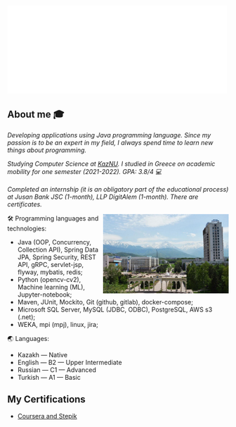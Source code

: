 <img src="https://github.com/AxelrodAdil/AxelrodAdil/blob/main/svg.svg"  width=500/>


## About me :mortar_board:

<p><em>Developing applications using Java programming language. Since my passion is to be an expert in my field, I always spend time to learn new things about programming.
  
Studying Computer Science at <a href="https://en.wikipedia.org/wiki/Al-Farabi_Kazakh_National_University">KazNU</a>. I studied in Greece on academic mobility for one semester (2021-2022). GPA: 3.8/4 💻</br>  
Completed an internship (it is an obligatory part of the educational process) at Jusan Bank JSC (1-month), LLP DigitAlem (1-month).
There are certificates.
</em></p>
<img align="right" alt="kaznu" src="kaznu2021.jpg" height="180" />

🛠 Programming languages and technologies: 
- Java (OOP, Concurrency, Collection API), Spring Data JPA, Spring Security, REST API, gRPC, servlet-jsp, flyway, mybatis, redis;
- Python (opencv-cv2), Machine learning (ML), Jupyter-notebook;
- Maven, JUnit, Mockito, Git (github, gitlab), docker-compose;
- Microsoft SQL Server, MySQL (JDBC, ODBC), PostgreSQL, AWS s3 (.net);
- WEKA, mpi (mpj), linux, jira;

🌏 Languages:
  - Kazakh — Native
  - English — B2 — Upper Intermediate
  - Russian — C1 — Advanced
  - Turkish — A1 — Basic

## My Certifications
- [Coursera and Stepik](https://github.com/AxelrodAdil/Certificates)
